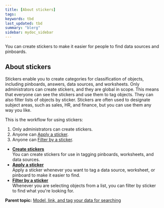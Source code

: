```yaml
---
title: [About stickers]
tags: 
keywords: tbd
last_updated: tbd
summary: "blerg"
sidebar: mydoc_sidebar
---
```

You can create stickers to make it easier for people to find data sources and pinboards.

## About stickers

Stickers enable you to create categories for classification of objects, including pinboards, answers, data sources, and worksheets. Only administrators can create stickers, and they are global in scope. This means that everyone can see the stickers and use them to tag objects. They can also filter lists of objects by sticker. Stickers are often used to designate subject areas, such as sales, HR, and finance, but you can use them any way you like.

This is the workflow for using stickers:

1.  Only administrators can create stickers.
2.  Anyone can [Apply a sticker](apply_stickers.html#).
3.  Anyone can [Filter by a sticker](filter_by_sticker.html#).

-   **[Create stickers](../../admin/data_modeling/create_stickers.html)**  
You can create stickers for use in tagging pinboards, worksheets, and data sources.
-   **[Apply a sticker](../../admin/data_modeling/apply_stickers.html)**  
Apply a sticker whenever you want to tag a data source, worksheet, or pinboard to make it easier to find.
-   **[Filter by a sticker](../../admin/data_modeling/filter_by_sticker.html)**  
Whenever you are selecting objects from a list, you can filter by sticker to find what you're looking for.

**Parent topic:** [Model, link, and tag your data for searching](../../admin/data_modeling/about_data_modeling_intro.html)
